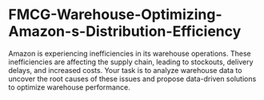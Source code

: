 # FMCG-Warehouse-Optimizing-Amazon-s-Distribution-Efficiency
Amazon is experiencing inefficiencies in its warehouse operations. These inefficiencies are affecting the supply chain, leading to stockouts, delivery delays, and increased costs. Your task is to analyze warehouse data to uncover the root causes of these issues and propose data-driven solutions to optimize warehouse performance.
